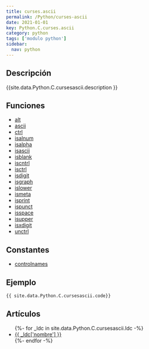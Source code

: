 ```yaml
---
title: curses.ascii
permalink: /Python/curses-ascii
date: 2021-01-01
key: Python.C.curses.ascii
category: python
tags: ['modulo python']
sidebar: 
  nav: python
---
```


## Descripción
{{site.data.Python.C.cursesascii.description }}

## Funciones
* [alt](/Python/curses-ascii/alt/)
* [ascii](/Python/curses-ascii/ascii/)
* [ctrl](/Python/curses-ascii/ctrl/)
* [isalnum](/Python/curses-ascii/isalnum/)
* [isalpha](/Python/curses-ascii/isalpha/)
* [isascii](/Python/curses-ascii/isascii/)
* [isblank](/Python/curses-ascii/isblank/)
* [iscntrl](/Python/curses-ascii/iscntrl/)
* [isctrl](/Python/curses-ascii/isctrl/)
* [isdigit](/Python/curses-ascii/isdigit/)
* [isgraph](/Python/curses-ascii/isgraph/)
* [islower](/Python/curses-ascii/islower/)
* [ismeta](/Python/curses-ascii/ismeta/)
* [isprint](/Python/curses-ascii/isprint/)
* [ispunct](/Python/curses-ascii/ispunct/)
* [isspace](/Python/curses-ascii/isspace/)
* [isupper](/Python/curses-ascii/isupper/)
* [isxdigit](/Python/curses-ascii/isxdigit/)
* [unctrl](/Python/curses-ascii/unctrl/)

## Constantes
* [controlnames](/Python/curses-ascii/controlnames/)

## Ejemplo
~~~python
{{ site.data.Python.C.cursesascii.code}}
~~~

## Artículos
<ul>
{%- for _ldc in site.data.Python.C.cursesascii.ldc -%}
   <li>
       <a href="{{_ldc['url'] }}">{{ _ldc['nombre'] }}</a>
   </li>
{%- endfor -%}
</ul>
